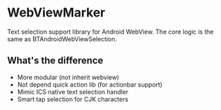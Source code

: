 WebViewMarker
=============

Text selection support library for Android WebView. The core logic is the same as BTAndroidWebViewSelection.

## What's the difference
- More modular (not inherit webview)
- Not depend quick action lib (for actionbar support)
- Mimic ICS native text selection handler
- Smart tap selection for CJK characters
